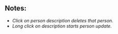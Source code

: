 ## Notes:
- *Click on person description deletes that person.*
- *Long click on description starts person update.*
